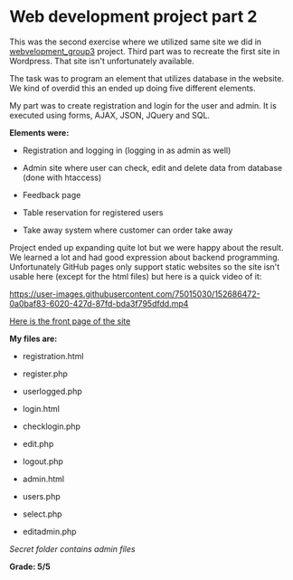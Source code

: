 # Web development project part 2

This was the second exercise where we utilized same site we did in [webvelopment_group3](https://github.com/jenhakk/webdevelopment_group3) project. Third part was to recreate the first site in Wordpress. That site isn't unfortunately available. 

The task was to program an element that utilizes database in the website. We kind of overdid this an ended up doing five different elements.

My part was to create registration and login for the user and admin. It is executed using forms, AJAX, JSON, JQuery and SQL.

**Elements were:**

- Registration and logging in (logging in as admin as well)

- Admin site where user can check, edit and delete data from database (done with htaccess)

- Feedback page

- Table reservation for registered users

- Take away system where customer can order take away

Project ended up expanding quite lot but we were happy about the result. We learned a lot and had good expression about backend programming. Unfortunately GitHub pages only support static websites so the site isn't usable here (except for the html files) but here is a quick video of it:

https://user-images.githubusercontent.com/75015030/152686472-0a0baf83-6020-427d-87fd-bda3f795dfdd.mp4

[Here is the front page of the site](https://jenhakk.github.io/PHP/web_development_part2/index.html)

**My files are:**

- registration.html

- register.php

- userlogged.php

- login.html

- checklogin.php

- edit.php

- logout.php

- admin.html

- users.php

- select.php

- editadmin.php



*Secret folder contains admin files*

**Grade: 5/5**


